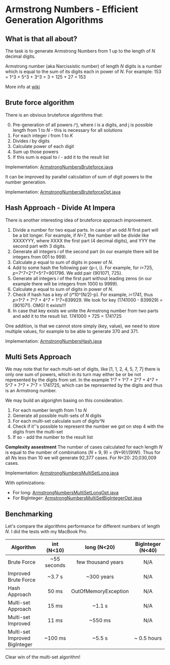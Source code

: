 # Armstrong Numbers - Efficient Generation Algorithms

## What is that all about?

The task is to generate Armstrong Numbers from 1 up to the length of *N* decimal digits.

Armstrong number (aka Narcissistic number) of length *N* digits is a number which is equal to the sum of its digits each in power of *N*. For example: 153 = 1^3 + 5^3 + 3^3 = 3 + 125 + 27 = 153

More info at [wiki](https://en.wikipedia.org/wiki/Narcissistic_number)

## Brute force algorithm

There is an obvious bruteforce algorithms that:

0. Pre-generation of all powers *i^j*, where i is a digits, and j is possible length from 1 to *N* - this is necessary for all solutions
1. For each integer *i* from 1 to *K*
2. Divides *i* by digits
3. Calculate power of each digit
4. Sum up those powers
5. If this sum is equal to *i* - add it to the result list
 
Implementation: [ArmstrongNumbersBruteforce.java](https://github.com/shamily/ArmstrongNumbers/blob/master/ArmstrongNumbersBruteforce.java)

It can be improved by parallel calculation of sum of digit powers to the number generation.

Implementation: [ArmstrongNumbersBruteforceOpt.java](https://github.com/shamily/ArmstrongNumbers/blob/master/ArmstrongNumbersBruteforceOpt.java)

## Hash Approach - Divide At Impera

There is another interesting idea of bruteforce approach improvement. 

1. Divide a number for two equal parts. In case of an odd *N* first part will be a bit longer. For example, if *N*=7, the number will be divide like XXXXYYY, where XXXX the first part (4 decimal digits), and YYY the second part with 3 digits.
2. Generate all integers *i* of the second part (in our example there will be integers from 001 to 999).
3. Calculate *p* equal to sum of digits in power of *N*.
4. Add to some hash the following pair {p-i, i}. For example, for *i*=725, *p*=7^7+2^7+5^7=901796. We add pair {901071, 725}.
5. Generate all integers *i* of the first part without leading zeros (in our example there will be integers from 1000 to 9999).
6. Calculate *p* equal to sum of digits in power of *N*.
7. Check if hash has a key of (i\*10^(N/2)-p). For example, *i*=1741, thus *p*=1^7 + 7^7 + 4^7 + 1^7=839929. We look for key (1741000 - 839929) = (901071). OMG! It exists!!!
8. In case that key exists we unite the Armstrong number from two parts and add it to the result list. 1741000 + 725 = 1741725

One addition, is that we cannot store simply (key, value), we need to store multiple values, for example to be able to generate 370 and 371.

Implementation: [ArmstrongNumbersHash.java](https://github.com/shamily/ArmstrongNumbers/blob/master/ArmstrongNumbersHash.java)

## Multi Sets Approach

We may note that for each multi-set of digits, like [1, 1, 2, 4, 5, 7, 7] there is only one sum of powers, which in its turn may either be or be not represented by the digits from set. In the example 1^7 + 1^7 + 2^7 + 4^7 + 5^7 + 7^7 + 7^7 = 1741725, which can be represented by the digits and thus is an Armstrong number.

We may build an algorighm basing on this consideration.

1. For each number length from 1 to *N*
2. Generate all possible multi-sets of *N* digits
3. For each multi-set calculate sum of digits^N
4. Check if it''s possible to represent the number we got on step 4 with the digits from the multi-set
5. If so - add the number to the result list

**Complexity assestment** The number of cases calculated for each length *N* is equal to the number of combinations (*N* + 9, 9) = (*N*+9)!/(9!*N*!). Thus for all *N*s less than 10 we will generate 92,377 cases. For *N*<20: 20,030,009 cases. 

Implementation: [ArmstrongNumbersMultiSetLong.java](https://github.com/shamily/ArmstrongNumbers/blob/master/ArmstrongNumbersMultiSetLong.java)

With optimizations:
* For long: [ArmstrongNumbersMultiSetLongOpt.java](https://github.com/shamily/ArmstrongNumbers/blob/master/ArmstrongNumbersMultiSetLongOpt.java)
* For BigInteger: [ArmstrongNumbersMultiSetBigIntegerOpt.java](https://github.com/shamily/ArmstrongNumbers/blob/master/ArmstrongNumbersMultiSetBigIntegerOpt.java)

## Benchmarking

Let's compare the algorithms performance for different numbers of length *N*. I did the tests with my MacBook Pro.

| Algorithm   | int (N<10) | long (N<20) | BigInteger (N<40)  | 
| ------------- |:-------------:|:-----:|:-----:|
| Brute Force            |  ~55 seconds | few thousand years | N/A |
| Improved Brute Force   | ~3.7 s       |  ~300 years        | N/A |
| Hash Approach          |  50 ms       | OutOfMemoryException | N/A | 
| Multi-set Approach     | 15 ms        | ~1.1 s            | N/A | 
| Multi-set Improved     | 11 ms        | ~550 ms            |N/A | 
| Multi-set Improved BigInteger  | ~100 ms | ~5.5 s |~ 0.5 hours |

Clear win of the multi-set algorithm!
